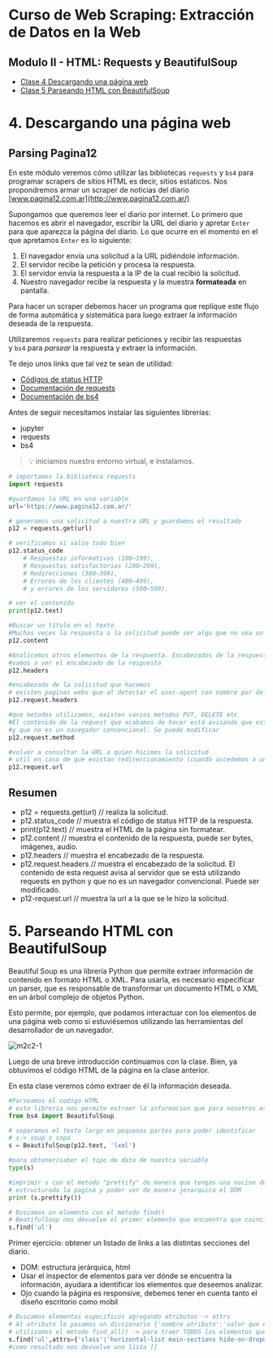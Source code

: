 # Curso de Web Scraping: Extracción de Datos en la Web

## **Modulo II - HTML: Requests y BeautifulSoup**
- [Clase 4 Descargando una página web](#4-descargando-una-página-web)
- [Clase 5 Parseando HTML con BeautifulSoup](#5-parseando-html-con-beautifulSoup)



# 4. **Descargando una página web**

## Parsing Pagina12

En este módulo veremos cómo utilizar las bibliotecas `requests` y `bs4` para programar scrapers de sitios HTML es decir, sitios estaticos. Nos propondremos armar un scraper de noticias del diario [www.pagina12.com.ar](http://www.pagina12.com.ar/)

Supongamos que queremos leer el diario por internet. Lo primero que hacemos es abrir el navegador, escribir la URL del diario y apretar `Enter` para que aparezca la página del diario. Lo que ocurre en el momento en el que apretamos `Enter` es lo siguiente:

1. El navegador envía una solicitud a la URL pidiéndole información.
2. El servidor recibe la petición y procesa la respuesta.
3. El servidor envía la respuesta a la IP de la cual recibió la solicitud.
4. Nuestro navegador recibe la respuesta y la muestra **formateada** en pantalla.

Para hacer un scraper debemos hacer un programa que replique este flujo de forma automática y sistemática para luego extraer la información deseada de la respuesta. 

Utilizaremos `requests` para realizar peticiones y recibir las respuestas y `bs4` para *parsear* la respuesta y extraer la información.

Te dejo unos links que tal vez te sean de utilidad:

- [Códigos de status HTTP](https://developer.mozilla.org/es/docs/Web/HTTP/Status)
- [Documentación de requests](https://requests.kennethreitz.org/en/master/)
- [Documentación de bs4](https://www.crummy.com/software/BeautifulSoup/bs4/doc/)

Antes de seguir necesitamos instalar las siguientes librerías:

- jupyter
- requests
- bs4


> 💡 iniciamos nuestro entorno virtual, e instalamos.


```python
# importamos la biblioteca requests
import requests

#guardamos la URL en una variable
url='https://www.pagina12.com.ar/'

# generamos una solicitud a nuestra URL y guardamos el resultado
p12 = requests.get(url)

# verificamos si salio todo bien
p12.status_code
    # Respuestas informativas (100–199),
    # Respuestas satisfactorias (200–299),
    # Redirecciones (300–399),
    # Errores de los clientes (400–499),
    # y errores de los servidores (500–599).

# ver el contenido
print(p12.text)

#Buscar un título en el texto
#Muchas veces la respuesta a la solicitud puede ser algo que no sea un texto: una imagen, un archivo de audio, un video, etc.
p12.content

#Analicemos otros elementos de la respuesta. Encabezados de la respuesta
#vamos a ver el encabezado de la respuesta
p12.headers

#encabezado de la solicitud que hacemos
# existen paginas webs que al detectar el user-agent con nombre por defecto, bloquean la respuesta, solucion enmascarar el nombre
p12.request.headers

#que metodos utilizamos, existen varios metodos PUT, DELETE etc 
#El contenido de la request que acabamos de hacer está avisando que estamos utilizando la biblioteca requests para python 
#y que no es un navegador convencional. Se puede modificar
p12.request.method

#volver a consultar la URL a quien hicimos la solicitud
# util en caso de que existan redireccionamiento (cuando accedemos a un sitio y este nos redirecciona a otro sitio)
p12.request.url

```

## Resumen

- p12 = requests.get(url) // realiza la solicitud.
- p12.status_code // muestra el código de status HTTP de la respuesta.
- print(p12.text) // muestra el HTML de la página sin formatear.
- p12.content // muestra el contenido de la respuesta, puede ser bytes, imágenes, audio.
- p12.headers // muestra el encabezado de la respuesta.
- p12.request.headers // muestra el encabezado de la solicitud. El contenido de esta request avisa al servidor que se está utilizando requests en python y que no es un navegador convencional. Puede ser modificado.
- p12-request.url // muestra la url a la que se le hizo la solicitud.

# 5. Parseando HTML con BeautifulSoup

Beautiful Soup es una librería Python que permite extraer información de contenido en formato HTML o XML. Para usarla, es necesario especificar un parser, que es responsable de transformar un documento HTML o XML en un árbol complejo de objetos Python. 

Esto permite, por ejemplo, que podamos interactuar con los elementos de una página web como si estuviésemos utilizando las herramientas del desarrollador de un navegador.

![m2c2-1](../img/m2c2-1.jpg)

Luego de una breve introducción continuamos con la clase. Bien, ya obtuvimos el código HTML de la página en la clase anterior. 

En esta clase veremos cómo extraer de él la información deseada.

```python
#Parseamos el codigo HTML
# esta libreria nos permite extraer la informacion que para nosotros es de interes
from bs4 import BeautifulSoup

# separamos el texto largo en pequenas partes para poder identificar
# s-> soup o sopa
s = BeautifulSoup(p12.text, 'lxml')

#para obtener/saber el tipo de dato de nuestra variable 
type(s)

#imprimir s con el metodo "prettify" de manera que tengas una nocion de como esta 
# estructurada la pagina y poder ver de manera jerarquica el DOM
print (s.prettify())

# Buscamos un elemento con el metodo find()
# BeatifulSoup nos devuelve el primer elemento que encuentra que coincida con el parametro
s.find('ul')

```

Primer ejercicio: obtener un listado de links a las distintas secciones del diario.

- DOM: estructura jerárquica, html
- Usar el inspector de elementos para ver dónde se encuentra la información, ayudara a identificar los elementos que deseemos analizar.
- Ojo cuando la página es responsive, debemos tener en cuenta tanto el diseño escritorio como mobil

```python
# Buscamos elementos especificos agregando atributos -> attrs
# Al atributo le pasamos un diccionario {'nombre atributo':'valor que esperamos obtener'}
# utilizamos el metodo find_all() -> para traer TODOS los elementos que coincidan con el parametro que estamos pasando -> 'li'
s.find('ul',attrs={'class':'horizontal-list main-sections hide-on-dropdown'}).find_all('li')
#como resultado nos devuelve una lista []
```